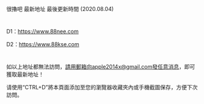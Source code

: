 很擼吧 最新地址 最後更新時間 (2020.08.04)
# 

D1：https://www.88nee.com

D2：https://www.88kse.com

# 
如以上地址都無法訪問，請用郵箱向apple2014x@gmail.com發任意消息，即可獲取最新地址！

请使用“CTRL+D”將本頁面添加至您的瀏覽器收藏夾內或手機截圖保存，方便下次訪問。
